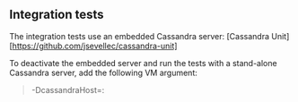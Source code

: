 ## Integration tests

 The integration tests use an embedded Cassandra server: [Cassandra Unit][https://github.com/jsevellec/cassandra-unit]
 
 To deactivate the embedded server and run the tests with a stand-alone Cassandra server, add the following VM argument:
 
> -DcassandraHost=<host>:<port>


 